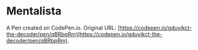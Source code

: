 # Mentalista

A Pen created on CodePen.io. Original URL: [https://codepen.io/gduyikct-the-decoder/pen/qBRbpRm](https://codepen.io/gduyikct-the-decoder/pen/qBRbpRm).


